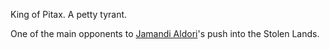 King of Pitax. A petty tyrant.

One of the main opponents to [Jamandi Aldori](Jamandi%20Aldori.md)'s push into the Stolen Lands.